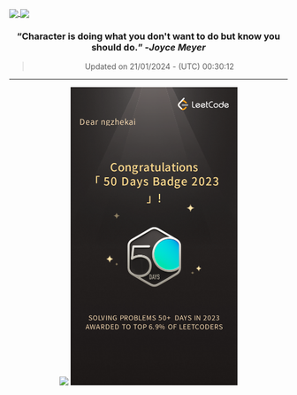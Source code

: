 
<a href="https://github.com/ngzhekai/github-readme-stats/"> <img height=200 align="center" src="https://github-stats-ngzhekai.vercel.app/api?username=ngzhekai&show_icons=true&count_private=true&theme=dracula&hide_border=true" /> </a> <a href="https://github.com/ngzhekai/github-readme-stats/"> <img height=200 align="center" src="https://github-stats-ngzhekai.vercel.app/api/top-langs/?username=ngzhekai&layout=donut&theme=dracula&hide_border=true" /> </a>

<h3 align=center> <b><q>Character is doing what you don't want to do but know you should do.</q></b> -<em>Joyce Meyer</em> </h3> <div align=center> <blockquote> Updated on 21/01/2024 - (UTC) 00:30:12</blockquote> </div>

---

<p align="center"> <img src="https://skillicons.dev/icons?i=js,ts,svelte,py,cpp,html,css,bootstrap,react,postgres,mysql,tailwind,nodejs,vercel,nextjs,fastapi,androidstudio,linux,postman,git,neovim,githubactions&perline=11" /> <img src="./doc/leetcode.png" alt="Leetcode Badge" width="60%"/></p> </p>

